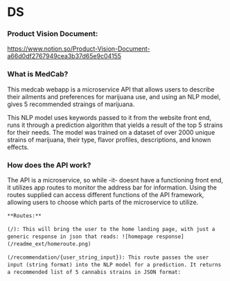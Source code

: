 # DS

### Product Vision Document:

https://www.notion.so/Product-Vision-Document-a66d0df2767949cea3b37d65e9c04155


### What is MedCab?

This medcab webapp is a microservice API that allows users to describe their ailments and preferences for marijuana use,
and using an NLP model, gives 5 recommended straings of marijuana.

This NLP model uses keywords passed to it from the website front end, runs it through a prediction algorithm that yields a result of the top 5 strains for their needs. The model was trained on a dataset of over 2000 unique strains of marijuana, their type, flavor profiles, descriptions, and known effects. 

### How does the API work?

The API is a microservice, so while -it- doesnt have a functioning front end, it utilizes app routes to monitor the address bar for information.
Using the routes supplied can access different functions of the API framework, allowing users to choose which parts of the microservice to utilize.

    **Routes:**
`(/):
    This will bring the user to the home landing page, with just a generic response in json that reads:
    ![homepage response](/readme_ext/homeroute.png)`

`(/recommendation/{user_string_input}):
    This route passes the user input (string format) into the NLP model for a prediction.
    It returns a recommended list of 5 cannabis strains in JSON format:`